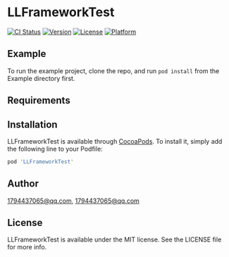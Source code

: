 # LLFrameworkTest

[![CI Status](https://img.shields.io/travis/1794437065@qq.com/LLFrameworkTest.svg?style=flat)](https://travis-ci.org/1794437065@qq.com/LLFrameworkTest)
[![Version](https://img.shields.io/cocoapods/v/LLFrameworkTest.svg?style=flat)](https://cocoapods.org/pods/LLFrameworkTest)
[![License](https://img.shields.io/cocoapods/l/LLFrameworkTest.svg?style=flat)](https://cocoapods.org/pods/LLFrameworkTest)
[![Platform](https://img.shields.io/cocoapods/p/LLFrameworkTest.svg?style=flat)](https://cocoapods.org/pods/LLFrameworkTest)

## Example

To run the example project, clone the repo, and run `pod install` from the Example directory first.

## Requirements

## Installation

LLFrameworkTest is available through [CocoaPods](https://cocoapods.org). To install
it, simply add the following line to your Podfile:

```ruby
pod 'LLFrameworkTest'
```

## Author

1794437065@qq.com, 1794437065@qq.com

## License

LLFrameworkTest is available under the MIT license. See the LICENSE file for more info.
